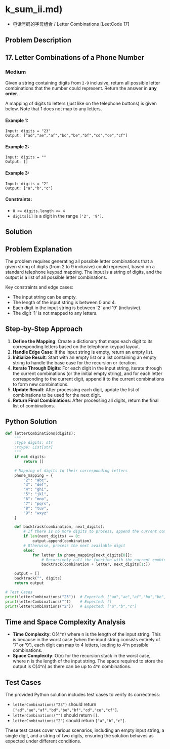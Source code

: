 # k_sum_ii.md)
- 电话号码的字母组合 / Letter Combinations [LeetCode 17]

## Problem Description

## 17. Letter Combinations of a Phone Number
### Medium

Given a string containing digits from `2-9` inclusive, return all possible letter combinations that the number could represent. Return the answer in **any order**.

A mapping of digits to letters (just like on the telephone buttons) is given below. Note that 1 does not map to any letters.

#### Example 1:
```
Input: digits = "23"
Output: ["ad","ae","af","bd","be","bf","cd","ce","cf"]
```

#### Example 2:
```
Input: digits = ""
Output: []
```

#### Example 3:
```
Input: digits = "2"
Output: ["a","b","c"]
```

#### Constraints:
* `0 <= digits.length <= 4`
* `digits[i]` is a digit in the range `['2', '9']`.

## Solution

## Problem Explanation
The problem requires generating all possible letter combinations that a given string of digits (from 2 to 9 inclusive) could represent, based on a standard telephone keypad mapping. The input is a string of digits, and the output is a list of all possible letter combinations.

Key constraints and edge cases:
- The input string can be empty.
- The length of the input string is between 0 and 4.
- Each digit in the input string is between '2' and '9' (inclusive).
- The digit '1' is not mapped to any letters.

## Step-by-Step Approach
1. **Define the Mapping**: Create a dictionary that maps each digit to its corresponding letters based on the telephone keypad layout.
2. **Handle Edge Case**: If the input string is empty, return an empty list.
3. **Initialize Result**: Start with an empty list or a list containing an empty string to handle the base case for the recursion or iteration.
4. **Iterate Through Digits**: For each digit in the input string, iterate through the current combinations (or the initial empty string), and for each letter corresponding to the current digit, append it to the current combinations to form new combinations.
5. **Update Result**: After processing each digit, update the list of combinations to be used for the next digit.
6. **Return Final Combinations**: After processing all digits, return the final list of combinations.

## Python Solution
```python
def letterCombinations(digits):
    """
    :type digits: str
    :rtype: List[str]
    """
    if not digits:
        return []

    # Mapping of digits to their corresponding letters
    phone_mapping = {
        "2": "abc",
        "3": "def",
        "4": "ghi",
        "5": "jkl",
        "6": "mno",
        "7": "pqrs",
        "8": "tuv",
        "9": "wxyz"
    }

    def backtrack(combination, next_digits):
        # If there is no more digits to process, append the current combination to the output
        if len(next_digits) == 0:
            output.append(combination)
        # Otherwise, process the next available digit
        else:
            for letter in phone_mapping[next_digits[0]]:
                # Recursively call the function with the current combination and the remaining digits
                backtrack(combination + letter, next_digits[1:])

    output = []
    backtrack("", digits)
    return output

# Test Cases
print(letterCombinations("23"))  # Expected: ["ad","ae","af","bd","be","bf","cd","ce","cf"]
print(letterCombinations(""))    # Expected: []
print(letterCombinations("2"))   # Expected: ["a","b","c"]
```

## Time and Space Complexity Analysis
- **Time Complexity**: O(4^n) where n is the length of the input string. This is because in the worst case (when the input string consists entirely of '7' or '9'), each digit can map to 4 letters, leading to 4^n possible combinations.
- **Space Complexity**: O(n) for the recursion stack in the worst case, where n is the length of the input string. The space required to store the output is O(4^n) as there can be up to 4^n combinations.

## Test Cases
The provided Python solution includes test cases to verify its correctness:
- `letterCombinations("23")` should return `["ad","ae","af","bd","be","bf","cd","ce","cf"]`.
- `letterCombinations("")` should return `[]`.
- `letterCombinations("2")` should return `["a","b","c"]`.

These test cases cover various scenarios, including an empty input string, a single digit, and a string of two digits, ensuring the solution behaves as expected under different conditions.